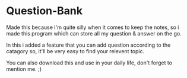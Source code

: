 # Question-Bank

Made this because I'm quite silly when it comes to keep the notes, so i made this program which can store all my question & answer on the go.

In this i added a feature that you can add question according to the catagory so, it'll be very easy to find your relevent topic.

You can also download this and use in your daily life, don't forget to mention me. ;)

